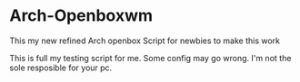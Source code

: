 # Arch-Openboxwm
This my new refined Arch openbox Script for newbies to make this work


This is full my testing script for me. Some config may go wrong. I'm not the sole resposible for your pc. 
